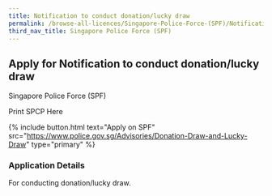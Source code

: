 ```yaml
---
title: Notification to conduct donation/lucky draw
permalink: /browse-all-licences/Singapore-Police-Force-(SPF)/Notification-to-conduct-donation-lucky-draw
third_nav_title: Singapore Police Force (SPF)
---
```


## Apply for Notification to conduct donation/lucky draw

Singapore Police Force (SPF)

Print SPCP Here


{% include button.html text="Apply on SPF" src="https://www.police.gov.sg/Advisories/Donation-Draw-and-Lucky-Draw" type="primary" %}

### Application Details

<p>For conducting donation/lucky draw.</p>

